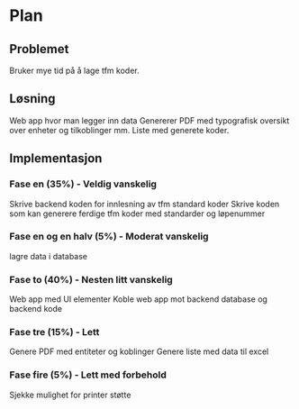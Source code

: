 # Plan

## Problemet
Bruker mye tid på å lage tfm koder.

## Løsning
Web app hvor man legger inn data
Genererer PDF med typografisk oversikt over enheter og tilkoblinger mm.
Liste med generete koder.


## Implementasjon

### Fase en (35%) - Veldig vanskelig
Skrive backend koden for innlesning av tfm standard koder
Skrive koden som kan generere ferdige tfm koder med standarder og løpenummer

### Fase en og en halv (5%) - Moderat vanskelig
lagre data i database


### Fase to (40%) - Nesten litt vanskelig
Web app med UI elementer
Koble web app mot backend database og backend kode

### Fase tre (15%) - Lett
Genere PDF med entiteter og koblinger
Genere liste med data til excel

### Fase fire (5%) - Lett med forbehold
Sjekke mulighet for printer støtte
